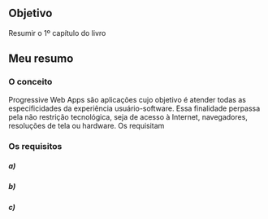 
## Objetivo
Resumir o 1º capítulo do livro 
## Meu resumo 
### O conceito
Progressive Web Apps são aplicações cujo objetivo é atender todas as especificidades da experiência usuário-software. 
Essa finalidade perpassa pela não restrição tecnológica, seja de acesso à Internet, navegadores, resoluções de tela ou hardware.
Os requisitam
### Os requisitos 
##### a)
##### b)
##### c)
